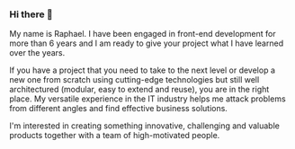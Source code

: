 ### Hi there 👋

My name is Raphael. I have been engaged in front-end development for more than
6 years and I am ready to give your project what I have learned over the years.

If you have a project that you need to take to the next level or develop a new one
from scratch using cutting-edge technologies but still well architectured (modular,
easy to extend and reuse), you are in the right place. My versatile experience in the IT
industry helps me attack problems from different angles and find effective business
solutions.

I'm interested in creating something innovative, challenging and valuable products
together with a team of high-motivated people.
